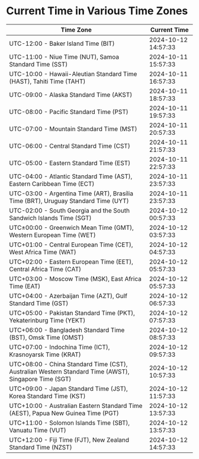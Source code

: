# Current Time in Various Time Zones

| Time Zone | Current Time |
|-----------|--------------|
| UTC-12:00 - Baker Island Time (BIT) | 2024-10-12 14:57:33 |
| UTC-11:00 - Niue Time (NUT), Samoa Standard Time (SST) | 2024-10-11 15:57:33 |
| UTC-10:00 - Hawaii-Aleutian Standard Time (HAST), Tahiti Time (TAHT) | 2024-10-11 16:57:33 |
| UTC-09:00 - Alaska Standard Time (AKST) | 2024-10-11 18:57:33 |
| UTC-08:00 - Pacific Standard Time (PST) | 2024-10-11 19:57:33 |
| UTC-07:00 - Mountain Standard Time (MST) | 2024-10-11 20:57:33 |
| UTC-06:00 - Central Standard Time (CST) | 2024-10-11 21:57:33 |
| UTC-05:00 - Eastern Standard Time (EST) | 2024-10-11 22:57:33 |
| UTC-04:00 - Atlantic Standard Time (AST), Eastern Caribbean Time (ECT) | 2024-10-11 23:57:33 |
| UTC-03:00 - Argentina Time (ART), Brasília Time (BRT), Uruguay Standard Time (UYT) | 2024-10-11 23:57:33 |
| UTC-02:00 - South Georgia and the South Sandwich Islands Time (SGT) | 2024-10-12 00:57:33 |
| UTC±00:00 - Greenwich Mean Time (GMT), Western European Time (WET) | 2024-10-12 03:57:33 |
| UTC+01:00 - Central European Time (CET), West Africa Time (WAT) | 2024-10-12 04:57:33 |
| UTC+02:00 - Eastern European Time (EET), Central Africa Time (CAT) | 2024-10-12 05:57:33 |
| UTC+03:00 - Moscow Time (MSK), East Africa Time (EAT) | 2024-10-12 05:57:33 |
| UTC+04:00 - Azerbaijan Time (AZT), Gulf Standard Time (GST) | 2024-10-12 06:57:33 |
| UTC+05:00 - Pakistan Standard Time (PKT), Yekaterinburg Time (YEKT) | 2024-10-12 07:57:33 |
| UTC+06:00 - Bangladesh Standard Time (BST), Omsk Time (OMST) | 2024-10-12 08:57:33 |
| UTC+07:00 - Indochina Time (ICT), Krasnoyarsk Time (KRAT) | 2024-10-12 09:57:33 |
| UTC+08:00 - China Standard Time (CST), Australian Western Standard Time (AWST), Singapore Time (SGT) | 2024-10-12 10:57:33 |
| UTC+09:00 - Japan Standard Time (JST), Korea Standard Time (KST) | 2024-10-12 11:57:33 |
| UTC+10:00 - Australian Eastern Standard Time (AEST), Papua New Guinea Time (PGT) | 2024-10-12 13:57:33 |
| UTC+11:00 - Solomon Islands Time (SBT), Vanuatu Time (VUT) | 2024-10-12 13:57:33 |
| UTC+12:00 - Fiji Time (FJT), New Zealand Standard Time (NZST) | 2024-10-12 14:57:33 |
